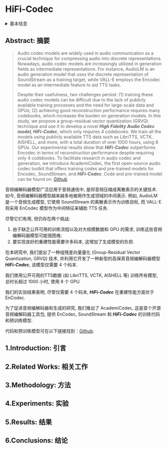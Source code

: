 # HiFi-Codec

<details>
<summary>基本信息</summary>

- 标题: HiFi-Codec: Group-residual Vector quantization for High Fidelity Audio Codec
- 作者:
  | 序号 | 作者 | 机构 |
  | :-: | --- | --- |
  | 01 | [杨东超 (Dongchao Yang)](../../Authors/Dongchao_Yang_(杨东超).md) | [北京大学](../../Institutions/CHN-PKU_北京大学.md) |
  | 02 | [Songxiang Liu](../../Authors/Songxiang_Liu.md) | [腾讯 AI Lab](../../Institutions/CHN-TecentAI.md) |
  | 03 | [黄融杰 (Rongjie Huang)](../../Authors/Rongjie_Huang_(黄融杰).md) | [浙江大学](../../Institutions/CHN-ZJU_浙江大学.md) |
  | 04 | [Jinchuan Tian](../../Authors/Jinchuan_Tian.md) | [北京大学](../../Institutions/CHN-PKU_北京大学.md) |
  | 05 | [Chao Weng](../../Authors/Chao_Weng.md) | [腾讯 AI Lab](../../Institutions/CHN-TecentAI.md) |
  | 06 | [Yuexian Zou](../../Authors/Yuexian_Zou.md) | [北京大学](../../Institutions/CHN-PKU_北京大学.md) |
- 机构:
  | 序号 | 机构 | 占比 |
  | :-: | --- | :-: |
  | 01 | [北京大学](../../Institutions/CHN-PKU_北京大学.md) | 03/06 |
  | 02 | [腾讯 AI Lab](../../Institutions/CHN-TecentAI.md) | 02/06 |
  | 03 | [浙江大学](../../Institutions/CHN-ZJU_浙江大学.md) | 01/06 |
- 时间:
  - 预印时间: 2023.05.04 ArXiv v1
  - 预印时间: 2023.05.07 ArXiv v2
  - 更新笔记: 2024.09.05
- 发表:
  - 期刊/会议 
- 链接:
  - [ArXiv](https://arxiv.org/abs/2305.02765)
  - [DOI]()
  - [Github](https://github.com/yangdongchao/AcademiCodec)
  - [Demo]()
  - [Scholar](https://scholar.google.com/scholar?cluster=16848014406171770614)
- 标签:
  - ?
- 页数: ?
- 引用: ?
- 被引: 56
- 数据:
  - ? 
- 对比:
  - ?
- 复现:
  - ?

</details>

## Abstract: 摘要

> Audio codec models are widely used in audio communication as a crucial technique for compressing audio into discrete representations. 
> Nowadays, audio codec models are increasingly utilized in generation fields as intermediate representations. 
> For instance, AudioLM is an audio generation model that uses the discrete representation of SoundStream as a training target, while VALL-E employs the Encodec model as an intermediate feature to aid TTS tasks. 
> 
> Despite their usefulness, two challenges persist: (1) training these audio codec models can be difficult due to the lack of publicly available training processes and the need for large-scale data and GPUs; (2) achieving good reconstruction performance requires many codebooks, which increases the burden on generation models. 
> In this study, we propose a group-residual vector quantization (GRVQ) technique and use it to develop a novel ***High Fidelity Audio Codec model, HiFi-Codec***, which only requires 4 codebooks. 
> We train all the models using publicly available TTS data such as LibriTTS, VCTK, AISHELL, and more, with a total duration of over 1000 hours, using 8 GPUs. 
> Our experimental results show that ***HiFi-Codec*** outperforms Encodec in terms of reconstruction performance despite requiring only 4 codebooks. 
> To facilitate research in audio codec and generation, we introduce AcademiCodec, the first open-source audio codec toolkit that offers training codes and pre-trained models for Encodec, SoundStream, and ***HiFi-Codec***. 
> Code and pre-trained model can be found on: [Github](https://github.com/yangdongchao/AcademiCodec)

音频编解码器模型广泛应用于音频通信中, 是将音频压缩成离散表示的关键技术. 
如今, 音频编解码器模型越来越多地被用作生成领域的中间表示. 
例如, AudioLM 是一个音频生成模型, 它使用 SoundStream 的离散表示作为训练目标, 而 VALL-E 则采用 EnCodec 模型作为中间特征来辅助 TTS 任务. 

尽管它们有用, 但仍存在两个挑战:
1. 由于缺乏公开可用的训练流程以及对大规模数据和 GPU 的需求, 训练这些音频编解码器模型可能很困难;
2. 要实现良好的重建性能需要许多码本, 这增加了生成模型的负担. 

在本研究中, 我们提出了一种组残差向量量化 (Group-Residual Vector Quantization, GRVQ) 技术, 并利用它开发了一种新型的高保真音频编解码器模型 ***HiFi-Codec***, 该模型仅需要 4 个码本. 

我们使用公开可用的TTS数据 (如 LibriTTS, VCTK, AISHELL 等) 训练所有模型, 总时长超过 1000 小时, 使用 8 个 GPU. 

我们的实验结果表明, 尽管仅需要 4 个码本, ***HiFi-Codec*** 在重建性能方面优于 EnCodec. 

为了促进音频编解码器和生成的研究, 我们推出了 AcademiCodec, 这是首个开源音频编解码器工具包, 提供 EnCodec, SoundStream 和 ***HiFi-Codec*** 的训练代码和预训练模型. 

代码和预训练模型可在以下链接找到：[Github](https://github.com/yangdongchao/AcademiCodec). 

## 1.Introduction: 引言

## 2.Related Works: 相关工作

## 3.Methodology: 方法

## 4.Experiments: 实验

## 5.Results: 结果

## 6.Conclusions: 结论